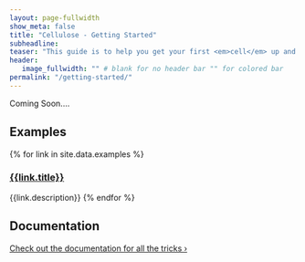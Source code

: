 ```yaml
---
layout: page-fullwidth
show_meta: false
title: "Cellulose - Getting Started"
subheadline:
teaser: "This guide is to help you get your first <em>cell</em> up and running"
header:
   image_fullwidth: "" # blank for no header bar "" for colored bar
permalink: "/getting-started/"
---
```


Coming Soon....

## Examples
{% for link in site.data.examples %}
### [{{link.title}}]({{site.improve_content}}/{{link.path}})
  {{link.description}}
{% endfor %}
## Documentation

<a class="radius button small" href="{{ site.url }}/documentation/">Check out the documentation for all the tricks ›</a>
